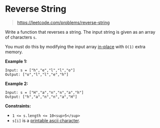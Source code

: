 # Reverse String
> <https://leetcode.com/problems/reverse-string>

Write a function that reverses a string. The input string is given as an array of characters `s`.

You must do this by modifying the input array [in-place](https://en.wikipedia.org/wiki/In-place_algorithm) with `O(1)` extra memory.

**Example 1:**

```
Input: s = ["h","e","l","l","o"]
Output: ["o","l","l","e","h"]

```

**Example 2:**

```
Input: s = ["H","a","n","n","a","h"]
Output: ["h","a","n","n","a","H"]

```

**Constraints:**

* `1 <= s.length <= 10<sup>5</sup>`
* `s[i]` is a [printable ascii character](https://en.wikipedia.org/wiki/ASCII#Printable_characters).

